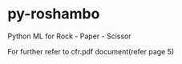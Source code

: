 # py-roshambo
Python ML for Rock - Paper - Scissor 

For further refer to cfr.pdf document(refer page 5)
